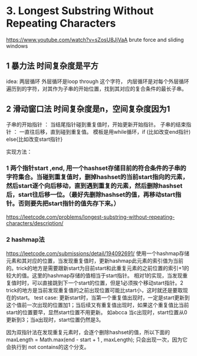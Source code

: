 # 3. Longest Substring Without Repeating Characters

https://www.youtube.com/watch?v=sZosU8JjVaA brute force and sliding windows

## 1  暴力法  时间复杂度是平方
idea: 
两层循环
外层循环是loop through 这个字符，
内层循环是对每个外层循环遍历到的字符，对其作为子串的开始位置，找到其对应的复合条件的最长子串。



## 2  滑动窗口法   时间复杂度是n，空间复杂度因为1
子串的开始指针 ： 当结尾指针碰到重复值时，开始更新开始指针。
子串的结束指针 ： 一直往后移，直到碰到重复值。
模板是用while循环，if (比如改变end指针) else{比如改变start指针}

实现方法： 
### 1  两个指针start ,end, 用一个hashset存储目前的符合条件的子串的字符集合。当碰到重复值时，删掉hashset的当前start指向的元素，然后start逐个向后移动，直到遇到重复的元素，然后删除hashset后，start往后移一位。（最好先删除hashset的值，再移动start指针。否则要先把start指针的值先存下来。）
https://leetcode.com/problems/longest-substring-without-repeating-characters/description/  
### 2  hashmap法   
https://leetcode.com/submissions/detail/194092691/
使用一个hashmap存储元素和其对应的位置，当发现重复值时，更新hashmap此元素的索引值为当前的。trick的地方是需要跟新start为目前start和此重复元素的之前位置的索引+1的较大的值。这里的hashmap存储的值相当于start指针。
相对1的实现，当发现重复值时时，可以直接跳到下一个start的位置，但是1必须挨个移动start指针。2 trick的地方是当前发现重复值的之前出现位置可能比start小，这时就还是要取现在的start。
test case: 
更新start时，当第一个重复值出现时，一定是start更新到这个值前一次出现的位置加1；当后续又有重复值出现时，如果这个重复值比当前start的位置要早，显然start位置不用更新。
如abcca  当c出现时，start位置从0更新到3；当a出现时，start位置仍然是3。

因为双指针法在发现重复元素时，会逐个删除hashset的值，所以下面的
maxLength = Math.max(end - start + 1 , maxLength);  只会出现一次，因为它会执行到 not contains的这个分支。
